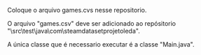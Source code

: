 Coloque o arquivo games.cvs nesse repositorio.

O arquivo "games.csv" deve ser adicionado ao repósitorio "\src\test\java\com\steamdatasetprojetoleda".

A única classe que é necessario executar é a classe "Main.java".